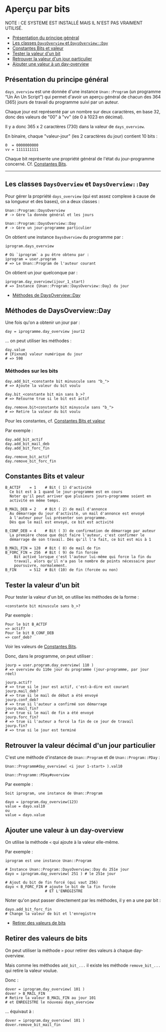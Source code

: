 # Aperçu par bits

NOTE : CE SYSTEME EST INSTALLÉ MAIS IL N'EST PAS VRAIMENT UTILISÉ.

* [Présentation du principe général](#principegeneralepresentation)
* [Les classes `DaysOverview` et `DaysOverview::Day`](#classedaysoverview)
* [Constantes Bits et valeur](#valeurdesbitesetconstantes)
* [Tester la valeur d'un bit](#testerpresencebit)
* [Retrouver la valeur d'un jour particulier](#retrouvervaleurjourparticulier)
* [Ajouter une valeur à un day-overview](#ajoutervaleuradayoverview)


<a name='principegeneralepresentation'></a>

## Présentation du principe général

`days_overview` est une donnée d'une instance `Unan::Program` (un programme “Un An Un Script”) qui permet d'avoir un aperçu général de chacun des 364 (365) jours de travail du programme suivi par un auteur.

Chaque jour est représenté par un nombre sur deux caractères, en base 32, donc des valeurs de "00" à "vv" (de 0 à 1023 en décimal).

Il y a donc 365 x 2 caractères (730) dans la valeur de `days_overview`.

En binaire, chaque "valeur-jour" (les 2 caractères du jour) contient 10 bits :

    0  = 0000000000
    vv = 1111111111

Chaque bit représente une propriété général de l'état du jour-programme concerné. Cf. [Constantes Bits](#valeurdesbitesetconstantes).

---------------------------------------------------------------------


<a name='classedaysoverview'></a>

## Les classes `DaysOverview` et `DaysOverview::Day`

Pour gérer la propriété `days_overview` (qui est assez complexe à cause de sa longueur et des bases), on a deux classes :

    Unan::Program::DaysOverview
    # -> Gère la donnée général et les jours

    Unan::Program::DaysOverview::Day
    # -> Gère un jour-programme particulier

On obtient une instance `DaysOverview` du programme par :

    iprogram.days_overview

    # Où `iprogram` a pu être obtenu par :
    iprogram = user.program
    # => Le Unan::Program de l'auteur courant

On obtient un jour quelconque par :

    iprogram.day_overview(ijour_1_start)
    # => Instance {Unan::Program::DaysOverview::Day} du jour

* [Méthodes de DaysOverview::Day](#methodededaysoverviewday)
<a name='methodededaysoverviewday'></a>

## Méthodes de DaysOverview::Day

Une fois qu'on a obtenir un jour par :

    day = iprogramme.day_overview jour12

… on peut utiliser les méthodes :

    day.value
    # {Fixnum} valeur numérique du jour
    # => 598

### Méthodes sur les bits

    day.add_bit_<constante bit minuscule sans "b_">
    # => Ajoute la valeur du bit voulu

    day.bit_<constante bit min sans b_>?
    # => Retourne true si le bit est actif

    day.remove.bit<constante bit minuscule sans "b_">
    # => Retire la valeur du bit voulu

Pour les constantes, cf. [Constantes Bits et valeur](#valeurdesbitesetconstantes)

Par exemple :

    day.add_bit_actif
    day.add_bit_mail_deb
    day.add_bit_forc_fin

    day.remove_bit_actif
    day.remove_bit_forc_fin


<a name='valeurdesbitesetconstantes'></a>

## Constantes Bits et valeur

    B_ACTIF    = 1    # Bit ( 1) d'activité
      Ce bit est à 1 quand le jour-programme est en cours
      Noter qu'il peut arriver que plusieurs jours-programme soient en
      activité en même temps.

    B_MAIL_DEB = 2    # Bit ( 2) de mail d'annonce
      Au démarrage du jour d'activité, un mail d'annonce est envoyé
      à l'auteur pour lui présenter son programme.
      Dès que le mail est envoyé, ce bit est activité

    B_CONF_DEB = 4    # Bit ( 3) de confirmation de démarrage par auteur
      La première chose que doit faire l'auteur, c'est confirmer le
      démarrage de son travail. Dès qu'il l'a fait, ce bit est mis à 1

    B_MAIL_FIN = 128  # Bit ( 8) de mail de fin
    B_FORC_FIN = 256  # Bit ( 9) de fin forcée
        Bit activé lorsque c'est l'auteur lui-même qui force la fin du
        travail, alors qu'il n'a pas le nombre de points nécessaire pour
        poursuivre, normalement.
    B_FIN      = 512  # Bit (10) de fin (forcée ou non)

<a name='testerpresencebit'></a>

## Tester la valeur d'un bit

Pour tester la valeur d'un bit, on utilise les méthodes de la forme :

    <constante bit minuscule sans b_>?

Par exemple :

    Pour le bit B_ACTIF
    => actif?
    Pour le bit B_CONF_DEB
    => conf_deb?

Voir les valeurs de [Constantes Bits](#valeurdesbitesetconstantes).

Donc, dans le programme, on peut utiliser :

    jourp = user.program.day_overview( 110 )
    # => overview du 110e jour du programme (jour-programme, par jour réel)

    jourp.actif?
    # => true si le jour est actif, c'est-à-dire est courant
    jourp.mail_deb?
    # => true si le mail de début a été envoyé
    jourp.conf_deb?
    # => true si l'auteur a confirmé son démarrage
    jourp.mail_fin?
    # => true si le mail de fin a été envoyé
    jourp.forc_fin?
    # => true si l'auteur a forcé la fin de ce jour de travail
    jourp.fin?
    # => true si le jour est terminé

<a name='retrouvervaleurjourparticulier'></a>

## Retrouver la valeur décimal d'un jour particulier

C'est une méthode d'instance de `Unan::Program` et de `Unan::Program::PDay` :


    Unan::Programm#day_overview( <i jour 1-start> ).val10

    Unan::Programm::PDay#overview

Par exemple :

    Soit iprogram, une instance de Unan::Program

    dayo = iprogram.day_overview(123)
    value = dayo.val10
    ou
    value = dayo.value

<a name='ajoutervaleuradayoverview'></a>

## Ajouter une valeur à un day-overview

On utilise la méthode `<` qui ajoute à la valeur elle-même.

Par exemple :

    iprogram est une instance Unan::Program

    # Instance Unan::Program::DaysOverview::Day du 251e jour
    dayo = iprogram.day_overview( 251 ) # le 251e jour

    # Ajout du bit de fin forcé (qui vaut 256)
    dayo < B_FORC_FIN # ajoute le bit de la fin forcée
                      # ET L'ENREGISTRE

Noter qu'on peut passer directement par les méthodes, il y en a une par bit :

    dayo.add_bit_forc_fin
    # Change la valeur de bit et l'enregistre

* [Retirer des valeurs de bits](#retirervaleurdebit)
<a name='retirervaleurdebit'></a>

## Retirer des valeurs de bits

On peut utiliser la méthode `>` pour retirer des valeurs à chaque day-overview.

Mais comme les méthodes `add_bit_...` il existe les méthode `remove_bit_...` qui retire la valeur voulue.

Donc :

    dover = iprogram.day_overview( 101 )
    dover > B_MAIL_FIN
    # Retire la valeur B_MAIL_FIN au jour 101
    # et ENREGISTRE le nouveau days_overview

… équivaut à :

    dover = iprogram.day_overview( 101 )
    dover.remove_bit_mail_fin
